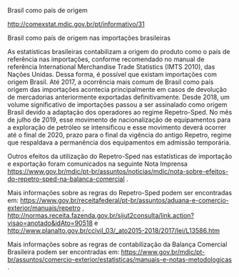 Brasil como país de origem

http://comexstat.mdic.gov.br/pt/informativo/31

Brasil como país de origem nas importações brasileiras

As estatísticas brasileiras contabilizam a origem do produto como o país de referência nas importações, conforme recomendado no manual de referência International Merchandise Trade Statistics (IMTS 2010), das Nações Unidas. Dessa forma, é possível que existam importações com origem Brasil. Até 2017, a ocorrência mais comum de Brasil como país origem das importações acontecia principalmente em casos de devolução de mercadorias anteriormente exportadas definitivamente. Desde 2018, um volume significativo de importações passou a ser assinalado como origem Brasil devido a adaptação dos operadores ao regime Repetro-Sped. No mês de julho de 2019, esse movimento de nacionalização de equipamentos para a exploração de petróleo se intensificou e esse movimento deverá ocorrer até o final de 2020, prazo para o final da vigência do antigo Repetro, regime que respaldava a permanência dos equipamentos em admissão temporária.

Outros efeitos da utilização do Repetro-Sped nas estatísticas de importação e exportação foram comunicados na seguinte Nota Imprensa https://www.gov.br/mdic/pt-br/assuntos/noticias/mdic/nota-sobre-efeitos-do-repetro-sped-na-balanca-comercial .

Mais informações sobre as regras do Repetro-Sped podem ser encontradas em: https://www.gov.br/receitafederal/pt-br/assuntos/aduana-e-comercio-exterior/manuais/repetro , http://normas.receita.fazenda.gov.br/sijut2consulta/link.action?visao=anotado&idAto=90518 e http://www.planalto.gov.br/ccivil_03/_ato2015-2018/2017/lei/L13586.htm

Mais informações sobre as regras de contabilização da Balança Comercial Brasileira podem ser encontradas em: https://www.gov.br/mdic/pt-br/assuntos/comercio-exterior/estatisticas/manuais-e-notas-metodologicas .
